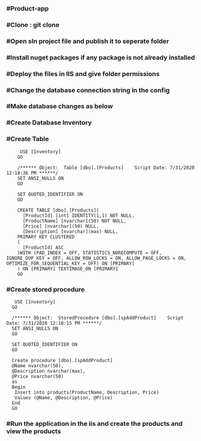  ### #Product-app
 ### #Clone : git clone
 ### #Open sln project file and publish it to seperate folder
 ### #Install nuget packages if any package is not already installed
 ### #Deploy the files in IIS and give folder permissions
 ### #Change the database connection string in the config
 ### #Make database changes as below
  ### #Create Database Inventory
  ### #Create Table 
         USE [Inventory]
        GO

        /****** Object:  Table [dbo].[Products]    Script Date: 7/31/2020 12:18:36 PM ******/
        SET ANSI_NULLS ON
        GO

        SET QUOTED_IDENTIFIER ON
        GO

        CREATE TABLE [dbo].[Products](
          [ProductId] [int] IDENTITY(1,1) NOT NULL,
          [ProductName] [nvarchar](50) NOT NULL,
          [Price] [nvarchar](50) NULL,
          [Description] [nvarchar](max) NULL,
        PRIMARY KEY CLUSTERED 
        (
          [ProductId] ASC
        )WITH (PAD_INDEX = OFF, STATISTICS_NORECOMPUTE = OFF, IGNORE_DUP_KEY = OFF, ALLOW_ROW_LOCKS = ON, ALLOW_PAGE_LOCKS = ON, OPTIMIZE_FOR_SEQUENTIAL_KEY = OFF) ON [PRIMARY]
        ) ON [PRIMARY] TEXTIMAGE_ON [PRIMARY]
        GO


 ### #Create stored procedure
       USE [Inventory]
      GO

      /****** Object:  StoredProcedure [dbo].[spAddProduct]    Script Date: 7/31/2020 12:18:15 PM ******/
      SET ANSI_NULLS ON
      GO

      SET QUOTED_IDENTIFIER ON
      GO

      Create procedure [dbo].[spAddProduct]
      @Name nvarchar(50),  
      @Description nvarchar(max),  
      @Price nvarchar(50) 
      as  
      Begin  
       Insert into products(ProductName, Description, Price)  
       Values (@Name, @Description, @Price)  
      End
      GO
 ### #Run the application in the iis and create the products and view the products

